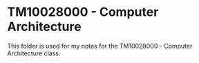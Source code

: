 # TM10028000 - Computer Architecture

This folder is used for my notes for the TM10028000 - Computer Architecture class.